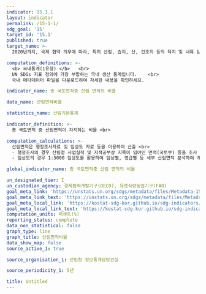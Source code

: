 ```yaml
---
indicator: 15.1.1
layout: indicator
permalink: /15-1-1/
sdg_goal: '15'
target_id: '15.1'
published: true
target_name: >-
  2020년까지, 국제 협약 의무에 따라, 특히 산림, 습지, 산, 건조지 등의 육지 및 내륙 담수 생태계와 그 서비스에 대한 보전, 복원 및 지속가능한 사용을 보장

computation_definitions: >-
  <b> 국내통계(1유형) </b>   <br>
  UN SDGs 지표 정의에 가장 부합하는 국내 생산 통계입니다.    <br>
  국내 메타데이터 파일을 다운로드하여 자세한 내용을 확인하세요.

indicator_name: 총 국토면적중 산림 면적의 비율

data_name: 산림면적비율

statistics_name: 산림기본통계

indicator_definition: >-
  총 국토면적 중 산림면적이 차지하는 비율 <br>

computation_calculations: >-
  산림면적은 행정조사자료 및 임상도 자료 등을 이용하여 산출 <br>
  - 행정조사의 경우 산림청 사업실적 및 지적공부상 지목이 임야인 면적(국토부) 등을 조사 작성하여 기초 산림면적을 작성함   <br>
  - 임상도의 경우 1:5000 임상도를 활용하여 임상별, 영급별 등 세부 산림면적 분석하여 계산 

global_indicator_name: 총 국토면적중 산림 면적의 비율

un_designated_tier: I
un_custodian_agency: 경제협력개발기구(OECD), 유엔식량농업기구(FAO)
goal_meta_link: 'https://unstats.un.org/sdgs/metadata/files/Metadata-15-01-01.pdf'
goal_meta_link_text: 'https://unstats.un.org/sdgs/metadata/files/Metadata-15-01-01.pdf'
goal_meta_local_link: 'https://kostat-sdg-kor.github.io/sdg-indicators/public/data/Metadata-15-01-01_KOR.pdf'
goal_meta_local_link_text: 'https://kostat-sdg-kor.github.io/sdg-indicators/public/data/Metadata-15-01-01_KOR.pdf'
computation_units: 퍼센트(%)
reporting_status: complete
data_non_statistical: false
graph_type: line
graph_title: 산림면적비율
data_show_map: false
source_active_1: true

source_organisation_1: 산림청 정보통계담당관실

source_periodicity_1: 5년

title: Untitled
---
```

